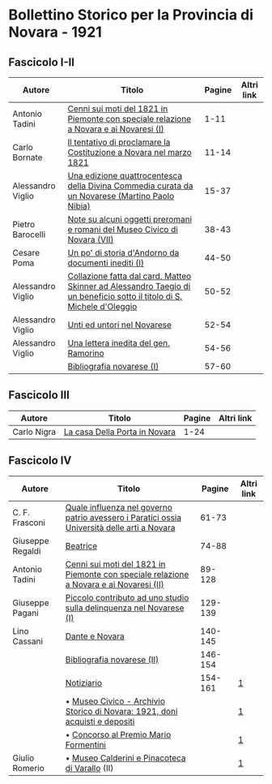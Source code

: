 # Bollettino Storico per la Provincia di Novara - 1921

## Fascicolo I-II

| Autore            | Titolo                                                                                                                                                                      | Pagine | Altri link |
|-------------------|-----------------------------------------------------------------------------------------------------------------------------------------------------------------------------|--------|------------|
| Antonio Tadini    | [Cenni sui moti del 1821 in Piemonte con speciale relazione a Novara e ai Novaresi (I)](https://en.calameo.com/read/0072607358774b5b30766)                                  | 1-11   |            |
| Carlo Bornate     | [Il tentativo di proclamare la Costituzione a Novara nel marzo 1821](https://en.calameo.com/read/0072607358774b5b30766)                                                     | 11-14  |            |
| Alessandro Viglio | [Una edizione quattrocentesca della Divina Commedia curata da un Novarese (Martino Paolo Nibia)](https://en.calameo.com/read/0072607358774b5b30766)                         | 15-37  |            |
| Pietro Barocelli  | [Note su alcuni oggetti preromani e romani del Museo Civico di Novara (VII)](https://en.calameo.com/read/0072607358774b5b30766)                                             | 38-43  |            |
| Cesare Poma       | [Un po' di storia d'Andorno da documenti inediti (I)](https://en.calameo.com/read/0072607358774b5b30766)                                                                    | 44-50  |            |
| Alessandro Viglio | [Collazione fatta dal card. Matteo Skinner ad Alessandro Taegio di un beneficio sotto il titolo di S. Michele d'Oleggio](https://en.calameo.com/read/0072607358774b5b30766) | 50-52  |            |
| Alessandro Viglio | [Unti ed untori nel Novarese](https://en.calameo.com/read/0072607358774b5b30766)                                                                                            | 52-54  |            |
| Alessandro Viglio | [Una lettera inedita del gen. Ramorino](https://en.calameo.com/read/0072607358774b5b30766)                                                                                  | 54-56  |            |
|                   | [Bibliografia novarese (I)](https://en.calameo.com/read/0072607358774b5b30766)                                                                                              | 57-60  |            |

## Fascicolo III

| Autore      | Titolo                                                                    | Pagine | Altri link |
|-------------|---------------------------------------------------------------------------|--------|------------|
| Carlo Nigra | [La casa Della Porta in Novara](http://www.ssno.it/BSPNo/bspn_porta.html) | 1-24   |            |

## Fascicolo IV

| Autore           | Titolo                                                                                                                                           | Pagine  | Altri link                                             |
|------------------|--------------------------------------------------------------------------------------------------------------------------------------------------|---------|--------------------------------------------------------|
| C. F. Frasconi   | [Quale influenza nel governo patrio avessero i Paratici ossia Università delle arti a Novara](https://en.calameo.com/read/00726073526aff3fa0ff0) | 61-73   |                                                        |
| Giuseppe Regaldi | [Beatrice](https://en.calameo.com/read/00726073526aff3fa0ff0)                                                                                    | 74-88   |                                                        |
| Antonio Tadini   | [Cenni sui moti del 1821 in Piemonte con speciale relazione a Novara e ai Novaresi (II)](https://en.calameo.com/read/00726073526aff3fa0ff0)      | 89-128  |                                                        |
| Giuseppe Pagani  | [Piccolo contributo ad uno studio sulla delinquenza nel Novarese (I)](https://en.calameo.com/read/00726073526aff3fa0ff0)                         | 129-139 |                                                        |
| Lino Cassani     | [Dante e Novara](https://en.calameo.com/read/00726073526aff3fa0ff0)                                                                              | 140-145 |                                                        |
|                  | [Bibliografia novarese (II)](https://en.calameo.com/read/00726073526aff3fa0ff0)                                                                  | 146-154 |                                                        |
|                  | [Notiziario](http://www.ssno.it/BSPNo/bspn_not21.html)                                                                                           | 154-161 | [1](https://en.calameo.com/read/00726073526aff3fa0ff0) |
|                  | • [Museo Civico - Archivio Storico di Novara: 1921, doni acquisti e depositi](http://www.ssno.it/BSPNo/bspn_not21.html#211)                      |         | [1](https://en.calameo.com/read/00726073526aff3fa0ff0) |
|                  | • [Concorso al Premio Mario Formentini](http://www.ssno.it/BSPNo/bspn_not21.html#212)                                                            |         | [1](https://en.calameo.com/read/00726073526aff3fa0ff0) |
| Giulio Romerio   | • [Museo Calderini e Pinacoteca di Varallo](http://www.ssno.it/BSPNo/bspn_not21.html#213) (II)                                                   |         | [1](https://en.calameo.com/read/00726073526aff3fa0ff0) |
